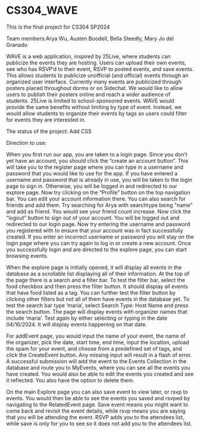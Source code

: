 # CS304_WAVE
This is the final project for CS304 SP2024

Team members:Arya Wu, Austen Boodell, Bella Steedly, Mary Jo del Granado


WAVE is a web application, inspired by 25Live, where students can publicize the events they are hosting. Users can upload their own events, see who has RSVP’d to their event, RSVP to posted events, and save events. This allows students to publicize unofficial (and official) events through an organized user interface. Currently many events are publicized through posters placed throughout dorms or on Sidechat. We would like to allow users to publish their posters online and reach a wider audience of students. 25Live is limited to school-sponsored events. WAVE would provide the same benefits without limiting by type of event. Instead, we would allow students to organize their events by tags so users could filter for events they are interested in. 

The status of the project:
Add CSS

Direction to use:

When you first run our app, you are taken to a login page. Since you don’t yet have an account, you should click the “create an account button”. This will take you to the register page where you can type in a username and password that you would like to use for the app. If you have entered a username and password that is already in use, you will be taken to the login page to sign in. Otherwise, you will be logged in and redirected to our explore page. Now try clicking on the “Profile” button on the top navigation bar. You can edit your account information there. You can also search for friends and add them. Try searching for Arya with searchtype being "name" and add as friend. You would see your friend count increase. Now click the “logout” button to sign out of your account. You will be logged out and redirected to our login page. Now try entering the username and password you registered with to ensure that your account was in fact successfully created. If you enter an incorrect username or password you will stay on the login page where you can try again to log in or create a new account. Once you successfully login and are directed to the explore page, you can start browsing events. 

When the explore page is initially opened, it will display all events in the database as a scrollable list displaying all of their information. At the top of the page there is a search and a filter bar. To test the filter bar, select the food checkbox and then press the filter button. It should display all events that have food listed as a tag. You can further test the filter button by clicking other filters but not all of them have events in the database yet. To test the search bar type ‘maria’, select Search Type: Host Name and press the search button. The page will display events with organizer names that include ‘maria’. Test again by either selecting or typing in the date 04/16/2024. It will display events happening on that date.  

For addEvent page, you would input the name of your event, the name of the organizer, pick the date, start time, end time, input the location, upload the spam for your event, and choose from a predefined set of tags, and click the CreateEvent button. Any missing input will result in a flash of error. A successful submission will add the event to the Events Collection in the database and route you to MyEvents, where you can see all the events you have created. You would also be able to edit the events you created and see it reflected. You also have the option to delete them.

On the main Explore page you can also save event to view later, or rsvp to events. You would then be able to see the events you saved and rsvped by navigating to the RelatedEvent page. Save event means you might want to come back and revisit the event details, while rsvp means you are saying that you will be attending the event. RSVP adds you to the attendees list, while save is only for you to see so it does not add you to the attendees list.